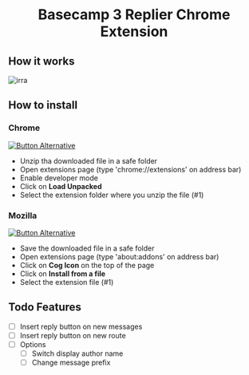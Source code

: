 [chrome-url]: https://github.com/pmqueiroz/basecamp-replier/releases/download/v0.0.2/basecamp_replier-0.0.2-chrome.zip
[mozilla-url]: https://github.com/pmqueiroz/basecamp-replier/releases/download/v0.0.2/basecamp_replier-0.0.2-mozilla.xpi


<h1 align="center">Basecamp 3 Replier Chrome Extension</h1>

## How it works

![irra](https://user-images.githubusercontent.com/54639269/119237995-436fb100-bb16-11eb-907f-f850e4dee95a.gif)


## How to install


### Chrome

[![Button Alternative](https://github-readme-perks.vercel.app/api/button?content=Download%20%20&bgColor=%234796FF)][chrome-url]

* Unzip tha downloaded file in a safe folder
* Open extensions page (type 'chrome://extensions' on address bar)
* Enable developer mode
* Click on **Load Unpacked**
* Select the extension folder where you unzip the file (#1)


### Mozilla

[![Button Alternative](https://github-readme-perks.vercel.app/api/button?content=Download%20%20&bgColor=%234796FF)][mozilla-url]

* Save the downloaded file in a safe folder
* Open extensions page (type 'about:addons' on address bar)
* Click on **Cog Icon** on the top of the page
* Click on **Install from a file**
* Select the extension file (#1)

## Todo Features

- [ ] Insert reply button on new messages
- [ ] Insert reply button on new route
- [ ] Options
   - [ ] Switch display author name
   - [ ] Change message prefix
